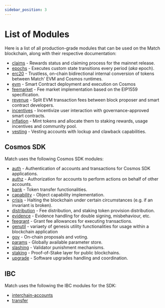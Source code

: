 ```yaml
---
sidebar_position: 3
---
```


# List of Modules

Here is a list of all production-grade modules that can be used on the Match blockchain, along with their respective documentation:

- [claims](./claims/index.md) - Rewards status and claiming process for the mainnet release.
- [epochs](./epochs/index.md) - Executes custom state transitions every period (*aka* epoch).
- [erc20](./erc20/index.md) - Trustless, on-chain bidirectional internal conversion of tokens
  between Match' EVM and Cosmos runtimes.
- [evm](./evm/index.md) - Smart Contract deployment and execution on Cosmos
- [feemarket](./feemarket/index.md) - Fee market implementation based on the EIP1559 specification.
- [revenue](./revenue/index.md) - Split EVM transaction fees between block proposer and smart contract developers.
- [incentives](./incentives/index.md) - Incentivize user interaction with governance-approved smart contracts.
- [inflation](./inflation/index.md) - Mint tokens and allocate them to staking rewards,
  usage incentives and community pool.
- [vesting](./vesting/index.md) - Vesting accounts with lockup and clawback capabilities.

## Cosmos SDK

Match uses the following Cosmos SDK modules:

- [auth](https://docs.cosmos.network/main/modules/auth) - Authentication of accounts and transactions for Cosmos SDK applications.
- [authz](https://docs.cosmos.network/main/modules/authz) - Authorization for accounts to perform actions on behalf of other accounts.
- [bank](https://docs.cosmos.network/main/modules/bank) - Token transfer functionalities.
- [capability](https://docs.cosmos.network/main/modules/capability) - Object capability implementation.
- [crisis](https://docs.cosmos.network/main/modules/crisis) - Halting the blockchain under certain circumstances (e.g. if an invariant is broken).
- [distribution](https://docs.cosmos.network/main/modules/distribution) - Fee distribution, and staking token provision distribution.
- [evidence](https://docs.cosmos.network/main/modules/evidence) - Evidence handling for double signing, misbehaviour, etc.
- [feegrant](https://docs.cosmos.network/main/modules/feegrant) - Grant fee allowances for executing transactions.
- [genutil](https://github.com/cosmos/cosmos-sdk/tree/main/x/genutil) - variaety of genesis utility functionalities for usage within a blockchain application
- [gov](https://docs.cosmos.network/main/modules/gov) - On-chain proposals and voting.
- [params](https://docs.cosmos.network/main/modules/params) - Globally available parameter store.
- [slashing](https://docs.cosmos.network/main/modules/slashing) - Validator punishment mechanisms.
- [staking](https://docs.cosmos.network/main/modules/staking) - Proof-of-Stake layer for public blockchains.
- [upgrade](https://docs.cosmos.network/main/modules/upgrade) - Software upgrades handling and coordination.

## IBC

Match uses the following the IBC modules for the SDK:

- [interchain-accounts](https://ibc.cosmos.network/main/apps/interchain-accounts/overview.html)
- [transfer](https://ibc.cosmos.network/main/apps/transfer/overview.html)
